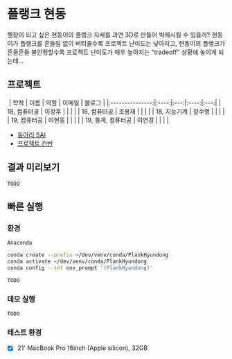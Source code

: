 # 플랭크 현동

헬창이 되고 싶은 현동이의 플랭크 자세를 과연 3D로 만들어 박제시킬 수 있을까? 현동이가 플랭크를 흔들림 없이 버텨줄수록 프로젝트 난이도는 낮아지고, 현동이의 플랭크가 흔들흔들 불안정할수록 프로젝트 난이도가 매우 높아지는 "tradeoff" 상황에 놓이게 되는데...

## 프로젝트
​
|       학적       |  이름 | 역할 | 이메일 | 블로그 |
|:---------------:|:----:|:---:|:----:|:---:|
| 18, 컴퓨터공      | 이장후 |     |     | |
| 18, 컴퓨터공      | 조용재 |     |     | |
| 18, 지능기계      | 장수명 |     |     | |
| 19, 컴퓨터공      | 이현동 |     |     | |
| 19, 통계, 컴퓨터공 | 이연경 |     |     | |

- [동아리 SAI](https://github.com/sju-coml/SAI)
- [프로젝트 칸반](https://www.notion.so/janghoo/21fcf2a58bd0412d98750e92156b728b?v=fb1550801bd94e748c1f13bc2c12c51b)

## 결과 미리보기

`TODO`

## 빠른 실행

### 환경

`Anaconda`
```bash
conda create --prefix ~/dev/venv/conda/PlankHyundong
conda activate ~/dev/venv/conda/PlankHyundong
conda config --set env_prompt '(PlankHyundong)'
```

`TODO`

### 데모 실행

`TODO`

### 테스트 환경

- [x] 21' MacBook Pro 16inch (Apple silicon), 32GB
